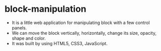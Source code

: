 # block-manipulation  
- It is a little web application for manipulating block with a few control panels.  
- We can move the block vertically, horizontally, change its size, opacity, shape and color.    
- It was built by using HTML5, CSS3, JavaScript.  
